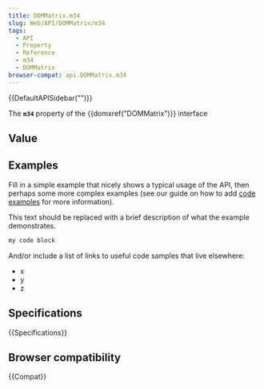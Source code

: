 ```yaml
---
title: DOMMatrix.m34
slug: Web/API/DOMMatrix/m34
tags:
  - API
  - Property
  - Reference
  - m34
  - DOMMatrix
browser-compat: api.DOMMatrix.m34
---
```

{{DefaultAPISidebar("")}}

The **`m34`** property of the {{domxref("DOMMatrix")}} interface 

## Value



## Examples

Fill in a simple example that nicely shows a typical usage of the API, then perhaps some more complex examples (see our guide on how to add [code examples](/en-US/docs/MDN/Contribute/Structures/Code_examples) for more information).

This text should be replaced with a brief description of what the example demonstrates.

```js
my code block
```

And/or include a list of links to useful code samples that live elsewhere:

*   x
*   y
*   z

## Specifications

{{Specifications}}

## Browser compatibility

{{Compat}}


